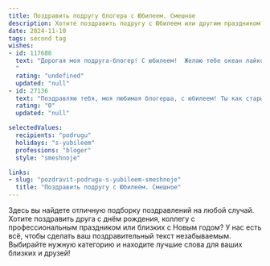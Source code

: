 ```yaml
---
title: Поздравить подругу блогера с Юбилеем. Смешное
description: Хотите поздравить подругу с Юбилеем или другим праздником? Наш ИИ создаст незабываемое поздравление, а вы обязательно выделитесь среди других.  
date: 2024-11-10
tags: second tag
wishes:
- id: 117688
  text: "Дорогая моя подруга-блогер! С юбилеем!  Желаю тебе океан лайков, море подписчиков и чтобы твой контент всегда был настолько виральным, что завидующие конкуренты  сходили с ума от бессилия! Пусть твоя жизнь будет ярче любого фильтра, а счастье – безграничнее твоего креатива!  Короче,  будь звездой,  сияй и не забывай делиться своим светом с нами!
  "
  rating: "undefined"
  updated: "null"
- id: 27136
  text: "Поздравляю тебя, моя любимая блогерша, с юбилеем! Ты как старый добрый вирус, который не только не дает забыть о себе, но и распространяется с невероятной скоростью! Пусть каждый твой пост будет как твоя молодость – свеж, ярок и запоминающийся. Желаю тебе новых идей, как у тебя волос на голове, и чтобы твои видео были такими же заразительными, как твои смешные шутки! С днем рождения, подруга!"
  rating: "0"
  updated: "null"

selectedValues:
  recipients: "podrugu"
  holidays: "s-yubileem"
  professions: "bloger"
  style: "smeshnoje"

links:
- slug: "pozdravit-podrugu-s-yubileem-smeshnoje"
  title: "Поздравить подругу с Юбилеем. Смешное"
---
```


Здесь вы найдете отличную подборку поздравлений на любой случай. 
Хотите поздравить друга с днём рождения, коллегу с профессиональным праздником или близких с Новым годом? У нас есть всё, чтобы сделать ваш поздравительный текст незабываемым. Выбирайте нужную категорию и находите лучшие слова для ваших близких и друзей!
